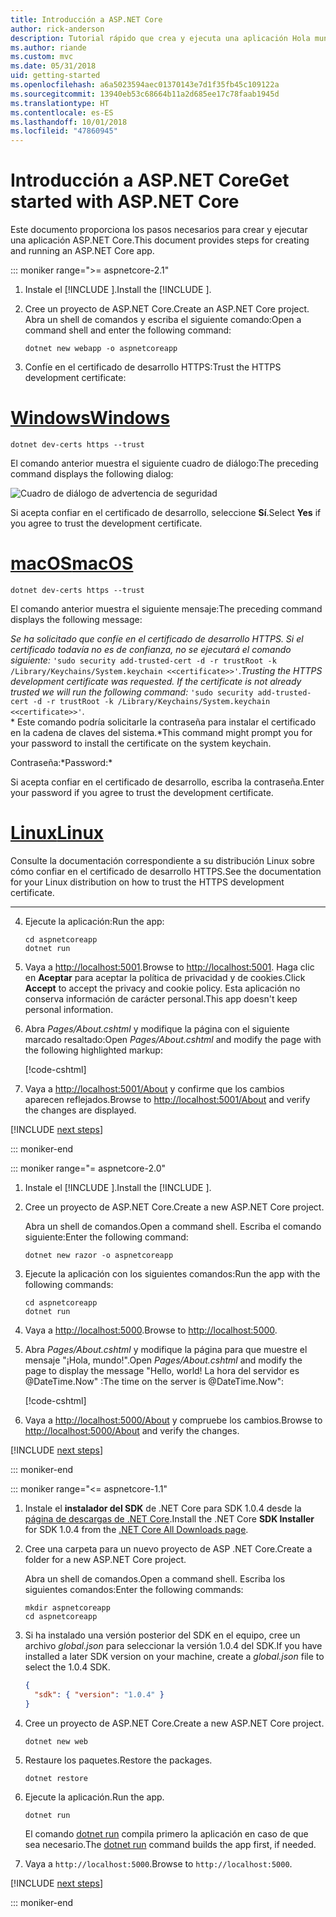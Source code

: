 ```yaml
---
title: Introducción a ASP.NET Core
author: rick-anderson
description: Tutorial rápido que crea y ejecuta una aplicación Hola mundo sencilla mediante ASP.NET Core.
ms.author: riande
ms.custom: mvc
ms.date: 05/31/2018
uid: getting-started
ms.openlocfilehash: a6a5023594aec01370143e7d1f35fb45c109122a
ms.sourcegitcommit: 13940eb53c68664b11a2d685ee17c78faab1945d
ms.translationtype: HT
ms.contentlocale: es-ES
ms.lasthandoff: 10/01/2018
ms.locfileid: "47860945"
---
```

# <a name="get-started-with-aspnet-core"></a><span data-ttu-id="3ebdb-103">Introducción a ASP.NET Core</span><span class="sxs-lookup"><span data-stu-id="3ebdb-103">Get started with ASP.NET Core</span></span>

<span data-ttu-id="3ebdb-104">Este documento proporciona los pasos necesarios para crear y ejecutar una aplicación ASP.NET Core.</span><span class="sxs-lookup"><span data-stu-id="3ebdb-104">This document provides steps for creating and running an ASP.NET Core app.</span></span>

::: moniker range=">= aspnetcore-2.1"

1. <span data-ttu-id="3ebdb-105">Instale el [!INCLUDE [](~/includes/2.1-SDK.md)].</span><span class="sxs-lookup"><span data-stu-id="3ebdb-105">Install the [!INCLUDE [](~/includes/2.1-SDK.md)].</span></span>

2. <span data-ttu-id="3ebdb-106">Cree un proyecto de ASP.NET Core.</span><span class="sxs-lookup"><span data-stu-id="3ebdb-106">Create an ASP.NET Core project.</span></span> <span data-ttu-id="3ebdb-107">Abra un shell de comandos y escriba el siguiente comando:</span><span class="sxs-lookup"><span data-stu-id="3ebdb-107">Open a command shell and enter the following command:</span></span>

   ```console
   dotnet new webapp -o aspnetcoreapp
   ```

3. <span data-ttu-id="3ebdb-108">Confíe en el certificado de desarrollo HTTPS:</span><span class="sxs-lookup"><span data-stu-id="3ebdb-108">Trust the HTTPS development certificate:</span></span>

# <a name="windowstabwindows"></a>[<span data-ttu-id="3ebdb-109">Windows</span><span class="sxs-lookup"><span data-stu-id="3ebdb-109">Windows</span></span>](#tab/windows)

  ```console
  dotnet dev-certs https --trust
  ```

  <span data-ttu-id="3ebdb-110">El comando anterior muestra el siguiente cuadro de diálogo:</span><span class="sxs-lookup"><span data-stu-id="3ebdb-110">The preceding command displays the following dialog:</span></span>

  ![Cuadro de diálogo de advertencia de seguridad](_static/cert.png)

  <span data-ttu-id="3ebdb-112">Si acepta confiar en el certificado de desarrollo, seleccione **Sí**.</span><span class="sxs-lookup"><span data-stu-id="3ebdb-112">Select **Yes** if you agree to trust the development certificate.</span></span>

# <a name="macostabmacos"></a>[<span data-ttu-id="3ebdb-113">macOS</span><span class="sxs-lookup"><span data-stu-id="3ebdb-113">macOS</span></span>](#tab/macos)

  ```console
  dotnet dev-certs https --trust
  ```

  <span data-ttu-id="3ebdb-114">El comando anterior muestra el siguiente mensaje:</span><span class="sxs-lookup"><span data-stu-id="3ebdb-114">The preceding command displays the following message:</span></span>

  <span data-ttu-id="3ebdb-115">*Se ha solicitado que confíe en el certificado de desarrollo HTTPS. Si el certificado todavía no es de confianza, no se ejecutará el comando siguiente:* `'sudo security add-trusted-cert -d -r trustRoot -k /Library/Keychains/System.keychain <<certificate>>'`.</span><span class="sxs-lookup"><span data-stu-id="3ebdb-115">*Trusting the HTTPS development certificate was requested. If the certificate is not already trusted we will run the following command:* `'sudo security add-trusted-cert -d -r trustRoot -k /Library/Keychains/System.keychain <<certificate>>'`.</span></span>  
  <span data-ttu-id="3ebdb-116">\* Este comando podría solicitarle la contraseña para instalar el certificado en la cadena de claves del sistema.</span><span class="sxs-lookup"><span data-stu-id="3ebdb-116">\*This command might prompt you for your password to install the certificate on the system keychain.</span></span>
  
  <span data-ttu-id="3ebdb-117">Contraseña:\*</span><span class="sxs-lookup"><span data-stu-id="3ebdb-117">Password:\*</span></span>

  <span data-ttu-id="3ebdb-118">Si acepta confiar en el certificado de desarrollo, escriba la contraseña.</span><span class="sxs-lookup"><span data-stu-id="3ebdb-118">Enter your password if you agree to trust the development certificate.</span></span>

# <a name="linuxtablinux"></a>[<span data-ttu-id="3ebdb-119">Linux</span><span class="sxs-lookup"><span data-stu-id="3ebdb-119">Linux</span></span>](#tab/linux)

  <span data-ttu-id="3ebdb-120">Consulte la documentación correspondiente a su distribución Linux sobre cómo confiar en el certificado de desarrollo HTTPS.</span><span class="sxs-lookup"><span data-stu-id="3ebdb-120">See the documentation for your Linux distribution on how to trust the HTTPS development certificate.</span></span>
   
---

4. <span data-ttu-id="3ebdb-121">Ejecute la aplicación:</span><span class="sxs-lookup"><span data-stu-id="3ebdb-121">Run the app:</span></span>

   ```console
   cd aspnetcoreapp
   dotnet run
   ```

5. <span data-ttu-id="3ebdb-122">Vaya a [http://localhost:5001](http://localhost:5001).</span><span class="sxs-lookup"><span data-stu-id="3ebdb-122">Browse to [http://localhost:5001](http://localhost:5001).</span></span>  <span data-ttu-id="3ebdb-123">Haga clic en **Aceptar** para aceptar la política de privacidad y de cookies.</span><span class="sxs-lookup"><span data-stu-id="3ebdb-123">Click **Accept** to accept the privacy and cookie policy.</span></span> <span data-ttu-id="3ebdb-124">Esta aplicación no conserva información de carácter personal.</span><span class="sxs-lookup"><span data-stu-id="3ebdb-124">This app doesn't keep personal information.</span></span>

6. <span data-ttu-id="3ebdb-125">Abra *Pages/About.cshtml* y modifique la página con el siguiente marcado resaltado:</span><span class="sxs-lookup"><span data-stu-id="3ebdb-125">Open *Pages/About.cshtml* and modify the page with the following highlighted markup:</span></span>

   [!code-cshtml[](sample/getting-started/about.cshtml?highlight=9)]

7. <span data-ttu-id="3ebdb-126">Vaya a [http://localhost:5001/About](http://localhost:5001/About) y confirme que los cambios aparecen reflejados.</span><span class="sxs-lookup"><span data-stu-id="3ebdb-126">Browse to [http://localhost:5001/About](http://localhost:5001/About) and verify the changes are displayed.</span></span>

[!INCLUDE [next steps](~/includes/getting-started/next-steps.md)]

::: moniker-end

::: moniker range="= aspnetcore-2.0"

1. <span data-ttu-id="3ebdb-127">Instale el [!INCLUDE [](~/includes/net-core-sdk-download-link.md)].</span><span class="sxs-lookup"><span data-stu-id="3ebdb-127">Install the [!INCLUDE [](~/includes/net-core-sdk-download-link.md)].</span></span>

2. <span data-ttu-id="3ebdb-128">Cree un proyecto de ASP.NET Core.</span><span class="sxs-lookup"><span data-stu-id="3ebdb-128">Create a new ASP.NET Core project.</span></span>

   <span data-ttu-id="3ebdb-129">Abra un shell de comandos.</span><span class="sxs-lookup"><span data-stu-id="3ebdb-129">Open a command shell.</span></span> <span data-ttu-id="3ebdb-130">Escriba el comando siguiente:</span><span class="sxs-lookup"><span data-stu-id="3ebdb-130">Enter the following command:</span></span>

   ```console
   dotnet new razor -o aspnetcoreapp
   ```

3. <span data-ttu-id="3ebdb-131">Ejecute la aplicación con los siguientes comandos:</span><span class="sxs-lookup"><span data-stu-id="3ebdb-131">Run the app with the following commands:</span></span>

   ```console
   cd aspnetcoreapp
   dotnet run
   ```

4. <span data-ttu-id="3ebdb-132">Vaya a [http://localhost:5000](http://localhost:5000).</span><span class="sxs-lookup"><span data-stu-id="3ebdb-132">Browse to [http://localhost:5000](http://localhost:5000).</span></span>

5. <span data-ttu-id="3ebdb-133">Abra *Pages/About.cshtml* y modifique la página para que muestre el mensaje "¡Hola, mundo!".</span><span class="sxs-lookup"><span data-stu-id="3ebdb-133">Open *Pages/About.cshtml* and modify the page to display the message "Hello, world!</span></span> <span data-ttu-id="3ebdb-134">La hora del servidor es @DateTime.Now" :</span><span class="sxs-lookup"><span data-stu-id="3ebdb-134">The time on the server is @DateTime.Now":</span></span>

   [!code-cshtml[](sample/getting-started/about.cshtml?highlight=9&range=1-9)]

6. <span data-ttu-id="3ebdb-135">Vaya a [http://localhost:5000/About](http://localhost:5000/About) y compruebe los cambios.</span><span class="sxs-lookup"><span data-stu-id="3ebdb-135">Browse to [http://localhost:5000/About](http://localhost:5000/About) and verify the changes.</span></span>

[!INCLUDE [next steps](~/includes/getting-started/next-steps.md)]

::: moniker-end

::: moniker range="<= aspnetcore-1.1"

1. <span data-ttu-id="3ebdb-136">Instale el **instalador del SDK** de .NET Core para SDK 1.0.4 desde la [página de descargas de .NET Core](https://www.microsoft.com/net/download/all).</span><span class="sxs-lookup"><span data-stu-id="3ebdb-136">Install the .NET Core **SDK Installer** for SDK 1.0.4 from the [.NET Core All Downloads page](https://www.microsoft.com/net/download/all).</span></span>

2. <span data-ttu-id="3ebdb-137">Cree una carpeta para un nuevo proyecto de ASP .NET Core.</span><span class="sxs-lookup"><span data-stu-id="3ebdb-137">Create a folder for a new ASP.NET Core project.</span></span>

   <span data-ttu-id="3ebdb-138">Abra un shell de comandos.</span><span class="sxs-lookup"><span data-stu-id="3ebdb-138">Open a command shell.</span></span> <span data-ttu-id="3ebdb-139">Escriba los siguientes comandos:</span><span class="sxs-lookup"><span data-stu-id="3ebdb-139">Enter the following commands:</span></span>

   ```console
   mkdir aspnetcoreapp
   cd aspnetcoreapp
   ```

3. <span data-ttu-id="3ebdb-140">Si ha instalado una versión posterior del SDK en el equipo, cree un archivo *global.json* para seleccionar la versión 1.0.4 del SDK.</span><span class="sxs-lookup"><span data-stu-id="3ebdb-140">If you have installed a later SDK version on your machine, create a *global.json* file to select the 1.0.4 SDK.</span></span>

   ```json
   {
     "sdk": { "version": "1.0.4" }
   }
   ```

4. <span data-ttu-id="3ebdb-141">Cree un proyecto de ASP.NET Core.</span><span class="sxs-lookup"><span data-stu-id="3ebdb-141">Create a new ASP.NET Core project.</span></span>

   ```console
   dotnet new web
   ```

5. <span data-ttu-id="3ebdb-142">Restaure los paquetes.</span><span class="sxs-lookup"><span data-stu-id="3ebdb-142">Restore the packages.</span></span>

   ```console
   dotnet restore
   ```

6. <span data-ttu-id="3ebdb-143">Ejecute la aplicación.</span><span class="sxs-lookup"><span data-stu-id="3ebdb-143">Run the app.</span></span>

   ```console
   dotnet run
   ```

   <span data-ttu-id="3ebdb-144">El comando [dotnet run](/dotnet/core/tools/dotnet-run) compila primero la aplicación en caso de que sea necesario.</span><span class="sxs-lookup"><span data-stu-id="3ebdb-144">The [dotnet run](/dotnet/core/tools/dotnet-run) command builds the app first, if needed.</span></span>

7. <span data-ttu-id="3ebdb-145">Vaya a `http://localhost:5000`.</span><span class="sxs-lookup"><span data-stu-id="3ebdb-145">Browse to `http://localhost:5000`.</span></span>

[!INCLUDE [next steps](~/includes/getting-started/next-steps.md)]

::: moniker-end
